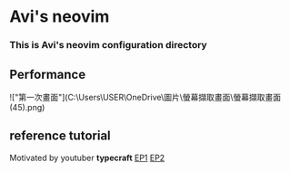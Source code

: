 # Avi's neovim

### This is Avi's neovim configuration directory

## Performance

!["第一次畫面"](C:\Users\USER\OneDrive\圖片\螢幕擷取畫面\螢幕擷取畫面 (45).png)

## reference tutorial
Motivated by youtuber <b>typecraft</b>
[EP1](https://www.youtube.com/watch?v=zHTeCSVAFNY&t=993s&ab_channel=typecraft)
[EP2](https://www.youtube.com/watch?v=zHTeCSVAFNY&t=993s&ab_channel=typecraft)

